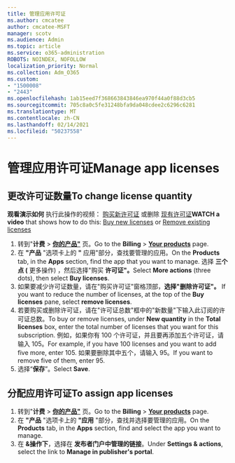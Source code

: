 ```yaml
---
title: 管理应用许可证
ms.author: cmcatee
author: cmcatee-MSFT
manager: scotv
ms.audience: Admin
ms.topic: article
ms.service: o365-administration
ROBOTS: NOINDEX, NOFOLLOW
localization_priority: Normal
ms.collection: Adm_O365
ms.custom:
- "1500008"
- "2443"
ms.openlocfilehash: 1ab15eed7f368663843846ea970f44a0f88d3cb5
ms.sourcegitcommit: 705c8a0c5fe31248bfa9da048cdee2c6296c6281
ms.translationtype: MT
ms.contentlocale: zh-CN
ms.lasthandoff: 02/14/2021
ms.locfileid: "50237558"
---
```

# <a name="manage-app-licenses"></a><span data-ttu-id="3a194-102">管理应用许可证</span><span class="sxs-lookup"><span data-stu-id="3a194-102">Manage app licenses</span></span>

## <a name="to-change-license-quantity"></a><span data-ttu-id="3a194-103">更改许可证数量</span><span class="sxs-lookup"><span data-stu-id="3a194-103">To change license quantity</span></span>

<span data-ttu-id="3a194-104">**观看演示如何** 执行此操作的视频： [购买新许可证](https://go.microsoft.com/fwlink/p/?linkid=2154857) 或删除 [现有许可证](https://go.microsoft.com/fwlink/p/?linkid=2154938)</span><span class="sxs-lookup"><span data-stu-id="3a194-104">**WATCH a video** that shows how to do this: [Buy new licenses](https://go.microsoft.com/fwlink/p/?linkid=2154857) or [Remove existing licenses](https://go.microsoft.com/fwlink/p/?linkid=2154938)</span></span>

1. <span data-ttu-id="3a194-105">转到"**计费**  >  **[你的产品"](https://go.microsoft.com/fwlink/p/?linkid=842054)** 页。</span><span class="sxs-lookup"><span data-stu-id="3a194-105">Go to the **Billing** > **[Your products](https://go.microsoft.com/fwlink/p/?linkid=842054)** page.</span></span>
2. <span data-ttu-id="3a194-106">在 **"产品** "选项卡上的 **"** 应用"部分，查找要管理的应用。</span><span class="sxs-lookup"><span data-stu-id="3a194-106">On the **Products** tab, in the **Apps** section, find the app that you want to manage.</span></span> <span data-ttu-id="3a194-107">选择 **三个点 (** 更多操作) ，然后选择"购买 **许可证"。**</span><span class="sxs-lookup"><span data-stu-id="3a194-107">Select **More actions** (three dots), then select **Buy licenses**.</span></span>
3. <span data-ttu-id="3a194-108">如果要减少许可证数量，请在"购买许可证"窗格顶部，**选择"删除许可证"。** </span><span class="sxs-lookup"><span data-stu-id="3a194-108">If you want to reduce the number of licenses, at the top of the **Buy licenses** pane, select **remove licenses**.</span></span>
4. <span data-ttu-id="3a194-109">若要购买或删除许可证，请在"许可证总数"框中的"新数量"下输入此订阅的许可证总数。</span><span class="sxs-lookup"><span data-stu-id="3a194-109">To buy or remove licenses, under **New quantity** in the **Total licenses** box, enter the total number of licenses that you want for this subscription.</span></span> <span data-ttu-id="3a194-110">例如，如果你有 100 个许可证，并且要再添加五个许可证，请输入 105。</span><span class="sxs-lookup"><span data-stu-id="3a194-110">For example, if you have 100 licenses and you want to add five more, enter 105.</span></span> <span data-ttu-id="3a194-111">如果要删除其中五个，请输入 95。</span><span class="sxs-lookup"><span data-stu-id="3a194-111">If you want to remove five of them, enter 95.</span></span>
5. <span data-ttu-id="3a194-112">选择“**保存**”。</span><span class="sxs-lookup"><span data-stu-id="3a194-112">Select **Save**.</span></span>

## <a name="to-assign-app-licenses"></a><span data-ttu-id="3a194-113">分配应用许可证</span><span class="sxs-lookup"><span data-stu-id="3a194-113">To assign app licenses</span></span>

1. <span data-ttu-id="3a194-114">转到"**计费**  >  **[你的产品"](https://go.microsoft.com/fwlink/p/?linkid=842054)** 页。</span><span class="sxs-lookup"><span data-stu-id="3a194-114">Go to the **Billing** > **[Your products](https://go.microsoft.com/fwlink/p/?linkid=842054)** page.</span></span>
2. <span data-ttu-id="3a194-115">在 **"产品** "选项卡上的 **"应用** "部分，查找并选择要管理的应用。</span><span class="sxs-lookup"><span data-stu-id="3a194-115">On the **Products** tab, in the **Apps** section, find and select the app you want to manage.</span></span>
3. <span data-ttu-id="3a194-116">在 **&操作下**，选择在 **发布者门户中管理的链接**。</span><span class="sxs-lookup"><span data-stu-id="3a194-116">Under **Settings & actions**, select the link to **Manage in publisher's portal**.</span></span>